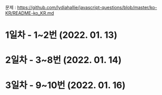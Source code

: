 문제 : https://github.com/lydiahallie/javascript-questions/blob/master/ko-KR/README-ko_KR.md

# 1일차 - 1~2번 (2022. 01. 13)
# 2일차 - 3~8번 (2022. 01. 14)
# 3일차 - 9~10번 (2022. 01. 16)